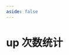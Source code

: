 ```yaml
---
aside: false
---
```

# up 次数统计

<UpTimes />

<script setup lang="ts">
import UpTimes from "../.vitepress/components/zzz/UpTimes.vue";
</script>
